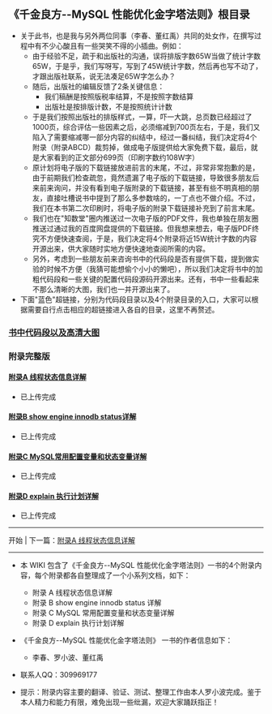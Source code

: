 ## 《千金良方--MySQL 性能优化金字塔法则》根目录
* 关于此书，也是我与另外两位同事（李春、董红禹）共同的处女作，在撰写过程中有不少心酸且有一些哭笑不得的小插曲。例如：
  * 由于经验不足，疏于和出版社的沟通，误将排版字数65W当做了统计字数65W，于是乎，我们写呀写，写到了45W统计字数，然后再也写不动了，才跟出版社联系，说无法凑足65W字怎么办？
  * 随后，出版社的编辑反馈了2条关键信息：
    * 我们稿酬是按照版税率结算，不是按照字数结算
    * 出版社是按排版计数，不是按照统计计数
  * 于是我们按照出版社的排版样式，一算，吓一大跳，总页数已经超过了1000页，综合评估一些因素之后，必须缩减到700页左右，于是，我们又陷入了需要缩减哪一部分内容的纠结中，经过一番纠结，我们决定将4个附录（附录ABCD）裁剪掉，做成电子版提供给大家免费下载，最后，就是大家看到的正文部分699页（印刷字数约108W字）
  * 原计划将电子版的下载链接放进前言的末尾，不过，非常非常抱歉的是，由于前期我们检查疏忽，竟然遗漏了电子版的下载链接，导致很多朋友后来前来询问，并没有看到电子版附录的下载链接，甚至有些不明真相的朋友，直接吐槽说书中提到了那么多参数啥的，一丁点也不做介绍。不过，我们在本书第二次印刷时，将电子版的附录下载链接补充到了前言末尾。
  * 我们也在"知数堂"圈内推送过一次电子版的PDF文件，我也单独在朋友圈推送过通过我的百度网盘提供的下载链接。但我想来想去，电子版PDF终究不方便快速查阅，于是，我们决定将4个附录将近15W统计字数的内容开源出来，供大家随时实地方便快速地查阅所需的内容。
  * 另外，考虑到一些朋友前来咨询书中的代码段是否有提供下载，提到做实验的时候不方便（我猜可能想偷个小小的懒吧），所以我们决定将书中的加粗代码段和一些关键的配置代码段源码开源出来。还有，书中一些看起来不那么清晰的大图，我们也一并开源出来了。
* 下面"蓝色"超链接，分别为代码段目录以及4个附录目录的入口，大家可以根据需要自行点击相应的超链接进入各自的目录，这里不再赘述。

### [书中代码段以及高清大图](https://github.com/xiaoboluo768/qianjinliangfang/wiki/%E4%B9%A6%E4%B8%AD%E4%BB%A3%E7%A0%81%E6%AE%B5%E4%BB%A5%E5%8F%8A%E9%AB%98%E6%B8%85%E5%A4%A7%E5%9B%BE)

### 附录完整版

#### [附录A 线程状态信息详解](https://github.com/xiaoboluo768/qianjinliangfang-The-appendix/wiki/%E9%99%84%E5%BD%95A-%E7%BA%BF%E7%A8%8B%E7%8A%B6%E6%80%81%E4%BF%A1%E6%81%AF%E8%AF%A6%E8%A7%A3)
 * 已上传完成

#### [附录B show engine innodb status详解](https://github.com/xiaoboluo768/qianjinliangfang-The-appendix/wiki/%E9%99%84%E5%BD%95B-show-engine-innodb-status%E8%AF%A6%E8%A7%A3)
 * 已上传完成

#### [附录C MySQL常用配置变量和状态变量详解](https://github.com/xiaoboluo768/qianjinliangfang-The-appendix/wiki/%E9%99%84%E5%BD%95C-MySQL%E5%B8%B8%E7%94%A8%E9%85%8D%E7%BD%AE%E5%8F%98%E9%87%8F%E5%92%8C%E7%8A%B6%E6%80%81%E5%8F%98%E9%87%8F%E8%AF%A6%E8%A7%A3)
  * 已上传完成

#### [附录D explain 执行计划详解](https://github.com/xiaoboluo768/qianjinliangfang-The-appendix/wiki/%E9%99%84%E5%BD%95D-explain-%E6%89%A7%E8%A1%8C%E8%AE%A1%E5%88%92%E8%AF%A6%E8%A7%A3)
  * 已上传完成

------

开始 | 下一篇：[附录A 线程状态信息详解](https://github.com/xiaoboluo768/qianjinliangfang-The-appendix/wiki/%E9%99%84%E5%BD%95A-%E7%BA%BF%E7%A8%8B%E7%8A%B6%E6%80%81%E4%BF%A1%E6%81%AF%E8%AF%A6%E8%A7%A3)

------

* 本 WIKI 包含了《千金良方--MySQL 性能优化金字塔法则》一书的4个附录内容，每个附录都各自整理成了一个小系列文档，如下：
  * 附录 A 线程状态信息详解
  * 附录 B show engine innodb status 详解
  * 附录 C MySQL 常用配置变量和状态变量详解
  * 附录 D explain 执行计划详解

* 《千金良方--MySQL 性能优化金字塔法则》 一书的作者信息如下：
  * 李春、罗小波、董红禹
* 联系人QQ：309969177
* 提示：附录内容主要的翻译、验证、测试、整理工作由本人罗小波完成。鉴于本人精力和能力有限，难免出现一些纰漏，欢迎大家踊跃指正！
